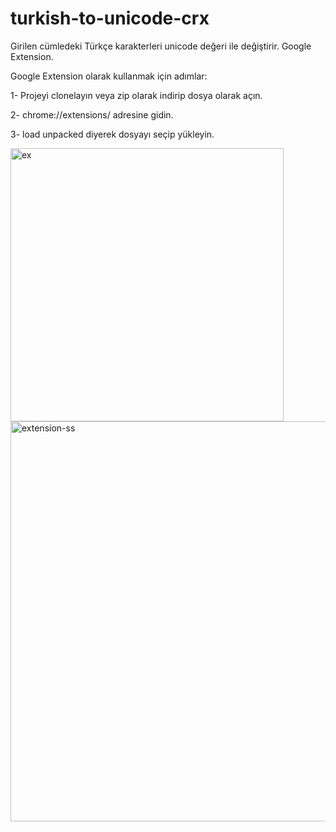 # turkish-to-unicode-crx
Girilen cümledeki Türkçe karakterleri unicode değeri ile değiştirir. Google Extension.

Google Extension olarak kullanmak için adımlar:

1- Projeyi clonelayın veya zip olarak indirip dosya olarak açın.

2- chrome://extensions/ adresine gidin.

3- load unpacked diyerek dosyayı seçip yükleyin.

<img width="437" alt="ex" src="https://github.com/ardasdasdas/turkish-to-unicode-crx/assets/53192718/e2f587b6-163e-4516-93f6-cfee3f81a8fe">


<img width="640" alt="extension-ss" src="https://github.com/ardasdasdas/turkish-to-unicode-crx/assets/53192718/ff288551-3653-4ddc-8152-c81cfb056ea4">
